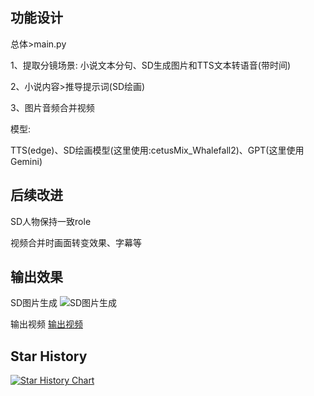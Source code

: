 <!--
 * @Author: Sanfor Chow
 * @Date: 2024-01-31 03:53:52
 * @LastEditors: Sanfor Chow
 * @LastEditTime: 2024-04-16 17:46:07
 * @FilePath: /story-vision/README.md
-->

## 功能设计
总体>main.py

1、提取分镜场景: 小说文本分句、SD生成图片和TTS文本转语音(带时间)

2、小说内容>推导提示词(SD绘画)

3、图片音频合并视频

模型:

TTS(edge)、SD绘画模型(这里使用:cetusMix_Whalefall2)、GPT(这里使用Gemini)

## 后续改进

SD人物保持一致role

视频合并时画面转变效果、字幕等

## 输出效果
SD图片生成
![SD图片生成](https://github.com/zhousanfu/story-vision/blob/main/data/img/第1章%20进局子了_1.jpg?raw=true)

输出视频
[输出视频](https://github.com/zhousanfu/story-vision/raw/main/data/video/第1章%20进局子了_out.mp4)

## Star History

[![Star History Chart](https://api.star-history.com/svg?repos=zhousanfu/story-vision&type=Date)](https://star-history.com/#zhousanfu/story-vision&Date)
